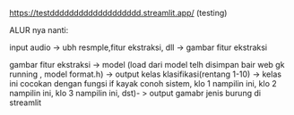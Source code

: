 https://testddddddddddddddddddd.streamlit.app/    (testing)


ALUR nya nanti:

input audio -> ubh resmple,fitur ekstraksi, dll -> gambar fitur ekstraksi

gambar fitur ekstraksi -> model (load dari model telh disimpan bair web gk running , model format.h) -> output kelas klasifikasi(rentang 1-10)  -> kelas ini cocokan dengan fungsi if kayak conoh sistem, klo 1 nampilin ini, klo 2 nampilin ini, klo 3 nampilin ini, dst)- > output gamabr jenis burung di streamlit
